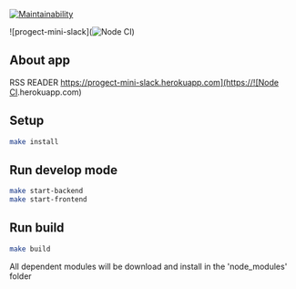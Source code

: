 [![Maintainability](https://api.codeclimate.com/v1/badges/60f409c4ae541a0a7c53/maintainability)](https://codeclimate.com/github/mettled/frontend-project-lvl4/maintainability)

![progect-mini-slack](![Node CI](https://github.com/mettled/frontend-project-lvl4/workflows/Node%20CI/badge.svg)) 

## About app

RSS READER
[https://progect-mini-slack.herokuapp.com](https://![Node CI](https://github.com/mettled/frontend-project-lvl4/workflows/Node%20CI/badge.svg).herokuapp.com)

## Setup

```sh
make install
```

## Run develop mode

```sh
make start-backend
make start-frontend
```

## Run build

```sh
make build
```

All dependent modules will be download and install in the 'node_modules' folder
